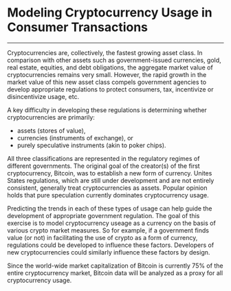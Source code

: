 # **Modeling Cryptocurrency Usage in Consumer Transactions**
***

Cryptocurrencies are, collectively, the fastest growing asset class. In comparison with other assets such as government-issued currencies, gold, real estate, equities, and debt obligations, the aggregate market value of cryptocurrencies remains very small. However, the rapid growth in the market value of this new asset class compels government agencies to develop appropriate regulations to protect consumers, tax, incentivize or disincentivize usage, etc.

A key difficulty in developing these regulations is determining whether cryptocurrencies are primarily:

* assets (stores of value), 
* currencies (instruments of exchange), or 
* purely speculative instruments (akin to poker chips). 

All three classifications are represented in the regulatory regimes of different governments. The original goal of the creator(s) of the first cryptocurrency, Bitcoin, was to establish a new form of currency. Unites States regulations, which are still under development and are not entirely consistent, generally treat cryptocurrencies as assets. Popular opinion holds that pure speculation currently dominates cryptocurrency usage.

Predicting the trends in each of these types of usage can help guide the development of appropriate government regulation. The goal of this exercise is to model cryptocurrency useage as a currency on the basis of various crypto market measures. So for example, if a government finds value (or not) in facilitating the use of crypto as a form of currency, regulations could be developed to influence these factors. Developers of new cryptocurrencies could similarly influence these factors by design.

Since the world-wide market capitalization of Bitcoin is currently 75% of the entire cryptocurrency market, Bitcoin data will be analyzed as a proxy for all cryptocurrency usage.
